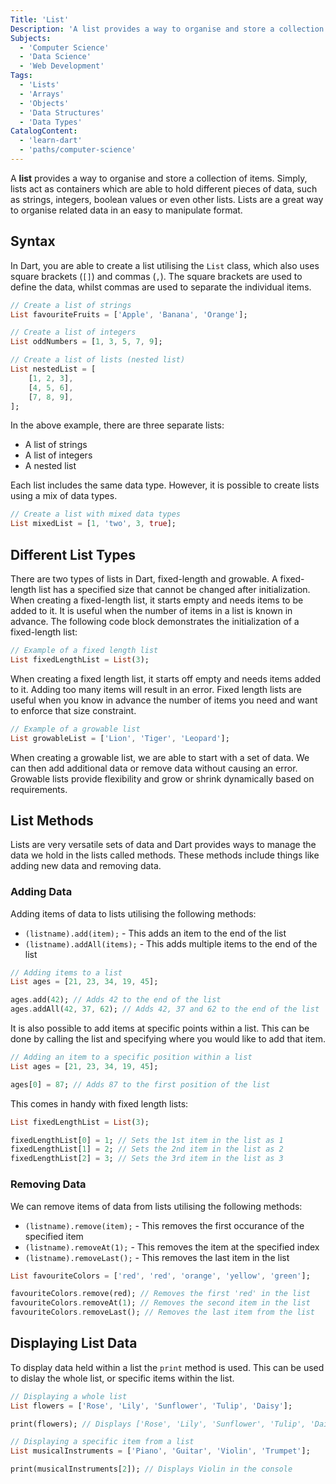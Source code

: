 ```yaml
---
Title: 'List'
Description: 'A list provides a way to organise and store a collection of items.'
Subjects:
  - 'Computer Science'
  - 'Data Science'
  - 'Web Development'
Tags:
  - 'Lists'
  - 'Arrays'
  - 'Objects'
  - 'Data Structures'
  - 'Data Types'
CatalogContent:
  - 'learn-dart'
  - 'paths/computer-science'
---
```


A **list** provides a way to organise and store a collection of items. Simply, lists act as containers which are able to hold different pieces of data, such as strings, integers, boolean values or even other lists. Lists are a great way to organise related data in an easy to manipulate format.
<!-- I think will be worth linking to other docs pages like 'strings' when they have been completed / submitted. -->

## Syntax

In Dart, you are able to create a list utilising the `List` class, which also uses square brackets (`[]`) and commas (`,`). The square brackets are used to define the data, whilst commas are used to separate the individual items.

```dart
// Create a list of strings
List favouriteFruits = ['Apple', 'Banana', 'Orange'];

// Create a list of integers
List oddNumbers = [1, 3, 5, 7, 9];

// Create a list of lists (nested list)
List nestedList = [
    [1, 2, 3],
    [4, 5, 6],
    [7, 8, 9],
];
```

In the above example, there are three separate lists:
- A list of strings
- A list of integers
- A nested list

Each list includes the same data type. However, it is possible to create lists using a mix of data types.

```dart
// Create a list with mixed data types
List mixedList = [1, 'two', 3, true];
```

## Different List Types

There are two types of lists in Dart, fixed-length and growable. A fixed-length list has a specified size that cannot be changed after initialization. When creating a fixed-length list, it starts empty and needs items to be added to it. It is useful when the number of items in a list is known in advance. The following code block demonstrates the initialization of a fixed-length list:

```dart
// Example of a fixed length list
List fixedLengthList = List(3);
```

When creating a fixed length list, it starts off empty and needs items added to it. Adding too many items will result in an error. Fixed length lists are useful when you know in advance the number of items you need and want to enforce that size constraint. 

```dart
// Example of a growable list
List growableList = ['Lion', 'Tiger', 'Leopard'];
```

When creating a growable list, we are able to start with a set of data. We can then add additional data or remove data without causing an error. Growable lists provide flexibility and grow or shrink dynamically based on requirements.

## List Methods

Lists are very versatile sets of data and Dart provides ways to manage the data we hold in the lists called methods. These methods include things like adding new data and removing data.

### Adding Data

Adding items of data to lists utilising the following methods:
- `(listname).add(item);` - This adds an item to the end of the list
- `(listname).addAll(items);` - This adds multiple items to the end of the list

```dart
// Adding items to a list
List ages = [21, 23, 34, 19, 45];

ages.add(42); // Adds 42 to the end of the list
ages.addAll(42, 37, 62); // Adds 42, 37 and 62 to the end of the list
```

It is also possible to add items at specific points within a list. This can be done by calling the list and specifying where you would like to add that item.

```dart
// Adding an item to a specific position within a list
List ages = [21, 23, 34, 19, 45];

ages[0] = 87; // Adds 87 to the first position of the list
```
This comes in handy with fixed length lists:

```dart
List fixedLengthList = List(3);

fixedLengthList[0] = 1; // Sets the 1st item in the list as 1
fixedLengthList[1] = 2; // Sets the 2nd item in the list as 2
fixedLengthList[2] = 3; // Sets the 3rd item in the list as 3
```

### Removing Data

We can remove items of data from lists utilising the following methods:
- `(listname).remove(item);` - This removes the first occurance of the specified item
- `(listname).removeAt(1);` - This removes the item at the specified index
- `(listname).removeLast();` - This removes the last item in the list

```dart
List favouriteColors = ['red', 'red', 'orange', 'yellow', 'green'];

favouriteColors.remove(red); // Removes the first 'red' in the list
favouriteColors.removeAt(1); // Removes the second item in the list
favouriteColors.removeLast(); // Removes the last item from the list
```

## Displaying List Data
To display data held within a list the `print` method is used. This can be used to dislay the whole list, or specific items within the list.

```dart
// Displaying a whole list
List flowers = ['Rose', 'Lily', 'Sunflower', 'Tulip', 'Daisy'];

print(flowers); // Displays ['Rose', 'Lily', 'Sunflower', 'Tulip', 'Daisy'] in the console.

// Displaying a specific item from a list
List musicalInstruments = ['Piano', 'Guitar', 'Violin', 'Trumpet'];

print(musicalInstruments[2]); // Displays Violin in the console
```